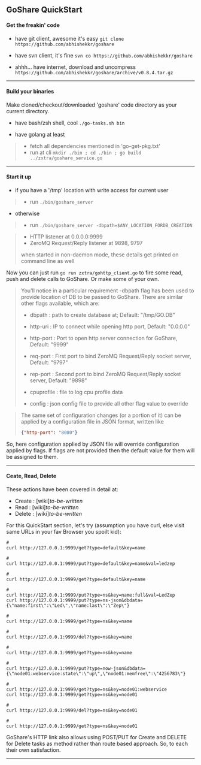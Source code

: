 ## GoShare QuickStart

#### Get the freakin' code

* have git client, awesome it's easy ``` git clone https://github.com/abhishekkr/goshare ```

* have svn client, it's fine ``` svn co https://github.com/abhishekkr/goshare ```

* ahhh... have internet, download and uncompress ``` https://github.com/abhishekkr/goshare/archive/v0.8.4.tar.gz ```

---

#### Build your binaries

Make cloned/checkout/downloaded 'goshare' code directory as your current directory.

* have bash/zsh shell, cool ``` ./go-tasks.sh bin ```

* have golang at least
>
> * fetch all dependencies mentioned in 'go-get-pkg.txt'
> * run at cli ``` mkdir ./bin ; cd ./bin ; go build ../zxtra/goshare_service.go ```
>

---

#### Start it up


* if you have a '/tmp' location with write access for current user
> * run ``` ./bin/goshare_server ```

* otherwise
> * run ``` ./bin/goshare_server -dbpath=$ANY_LOCATION_FORDB_CREATION ```

>
> * HTTP listener at 0.0.0.0:9999
> * ZeroMQ Request/Reply listener at 9898, 9797
>
> when started in non-daemon mode, these details get printed on command line as well
>

Now you can just run ``` go run zxtra/gohttp_client.go ``` to fire some read, push and delete calls to GoShare. Or make some of your own.

>
> You'll notice in a particular requirement -dbpath flag has been used to provide location of DB to be passed to GoShare. There are similar other flags available, which are:
>
> * dbpath     : path to create database at; Default: "/tmp/GO.DB"
> * http-uri   : IP to connect while opening http port, Default: "0.0.0.0"
> * http-port  : Port to open http server connection for GoShare, Default: "9999"
> * req-port   : First port to bind ZeroMQ Request/Reply socket server, Default: "9797"
> * rep-port   : Second port to bind ZeroMQ Request/Reply socket server, Default: "9898"
> * cpuprofile : file to log cpu profile data
>
> * config     : json config file to provide all other flag value to override
>

>
> The same set of configuration changes (or a portion of it) can be applied by a configuration file in JSON format, written like
> ```JSON
> {"http-port": "8080"}
> ```
>

So, here configuration applied by JSON file will override configuration applied by flags. If flags are not provided then the default value for them will be assigned to them.

---

#### Ceate, Read, Delete

These actions have been covered in detail at:
* Create : [wiki]*to-be-written*
* Read   : [wiki]*to-be-written*
* Delete : [wiki]*to-be-written*

For this QuickStart section, let's try (assumption you have curl, else visit same URLs in your fav Browser you spoilt kid):

```SHELL
#
curl http://127.0.0.1:9999/get?type=default&key=name

#
curl http://127.0.0.1:9999/put?type=default&key=name&val=ledzep

#
curl http://127.0.0.1:9999/get?type=default&key=name

#
curl http://127.0.0.1:9999/put?type=ns&key=name:full&val=LedZep
curl http://127.0.0.1:9999/put?type=ns-json&dbdata={\"name:first\":\"Led\",\"name:last\":\"Zep\"}

#
curl http://127.0.0.1:9999/get?type=ns&key=name

#
curl http://127.0.0.1:9999/del?type=ns&key=name

#
curl http://127.0.0.1:9999/get?type=ns&key=name

#
curl http://127.0.0.1:9999/put?type=now-json&dbdata={\"node01:webservice:state\":\"up\",\"node01:memfree\":\"4256783\"}

#
curl http://127.0.0.1:9999/get?type=ns&key=node01:webservice
curl http://127.0.0.1:9999/get?type=ns&key=node01

#
curl http://127.0.0.1:9999/del?type=ns&key=node01

#
curl http://127.0.0.1:9999/get?type=ns&key=node01
```

GoShare's HTTP link also allows using POST/PUT for Create and DELETE for Delete tasks as method rather than route based approach. So, to each their own satisfaction.

---
